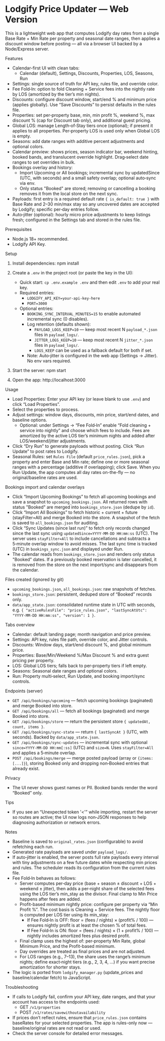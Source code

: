 # Lodgify Price Updater — Web Version

This is a lightweight web app that computes Lodgify day rates from a single Base Rate + Min Rate per property and seasonal date ranges, then applies a discount window before posting — all via a browser UI backed by a Node/Express server.

Features

- Calendar-first UI with clean tabs:
  - Calendar (default), Settings, Discounts, Properties, LOS, Seasons, Run
- Settings: single source of truth for API key, rules file, and override color.
- Fee Fold‑In: option to fold Cleaning + Service fees into the nightly rate by LOS (amortized by the tier’s min nights).
- Discounts: configure discount window, start/end % and minimum price (applies globally). Use “Save Discounts” to persist defaults in the rules file.
- Properties: set per‑property base, min, min profit %, weekend %, max discount % (cap for Discount tab only), and additional guest pricing.
- Global LOS: manage Length‑of‑Stay tiers once (optional); if present it applies to all properties. Per‑property LOS is used only when Global LOS is empty.
- Seasons: add date ranges with additive percent adjustments and optional colors.
- Calendar preview: shows prices, season indicator bar, weekend hinting, booked bands, and translucent override highlight. Drag‑select date ranges to set overrides in bulk.
- Bookings overlay and history:
  - Import Upcoming or All bookings; incremental sync by updatedSince (UTC, with seconds) and a small safety overlap; optional auto‑sync via env.
  - Only status "Booked" are stored; removing or cancelling a booking removes it from the local store on the next sync.
- Payloads: first entry is a required default rate `{ is_default: true }` with Base Rate and 2–30 min/max stay so any uncovered dates are accepted by Lodgify; specific per‑day entries follow.
- Auto‑jitter (optional): hourly micro price adjustments to keep listings fresh; configured in the Settings tab and stored in the rules file.

Prerequisites

- Node.js 18+ recommended.
- Lodgify API Key.

Setup

1. Install dependencies:
   npm install

2. Create a `.env` in the project root (or paste the key in the UI):
   - Quick start: `cp .env.example .env` and then edit `.env` to add your real key.
   - Required entries:
     - `LODGIFY_API_KEY=your-api-key-here`
     - `PORT=3000`
   - Optional entries:
     - `BOOKING_SYNC_INTERVAL_MINUTES=15` to enable automated incremental sync (0 disables).
     - Log retention (defaults shown):
       - `PAYLOAD_LOGS_KEEP=10` — keep most recent N `payload_*.json` files in `payload_logs/`.
       - `JITTER_LOGS_KEEP=10` — keep most recent N `jitter_*.json` files in `payload_logs/`.
       - `LOGS_KEEP` can be used as a fallback default for both if set.
     - Note: Auto‑jitter is configured in the web app (Settings → Jitter). No env vars required.

3. Start the server:
   npm start

4. Open the app:
   http://localhost:3000

Usage

- Load Properties: Enter your API key (or leave blank to use `.env`) and click “Load Properties”.
- Select the properties to process.
- Adjust settings: window days, discounts, min price, start/end dates, and baseline options.
  - Optional: under Settings → “Fee Fold‑In” enable “Fold cleaning + service into nightly” and choose which fees to include. Fees are amortized by the active LOS tier’s minimum nights and added after LOS/weekend/jitter adjustments.
- Click “Dry Run” to generate payloads without posting. Click “Run Update” to post rates to Lodgify.
- Seasonal Rules: set `Rules File` (default `price_rules.json`), pick a property and enter Base and Min rate; define one or more seasonal ranges with a percentage (additive if overlapping); click Save. When you Run Update, the app computes all day rates on-the-fly — no original/baseline rates are used.

Bookings import and calendar overlays

- Click “Import Upcoming Bookings” to fetch all upcoming bookings and save a snapshot to `upcoming_bookings.json`. All returned rows with status "Booked" are merged into `bookings_store.json` (dedupe by `id`).
- Click “Import All Bookings” to fetch historic + current + future (stayFilter=All) and merge Booked into the store. A snapshot of the fetch is saved to `all_bookings.json` for auditing.
- Click “Sync Updates (since last run)” to fetch only records changed since the last sync using `updatedSince=YYYY-MM-DD HH:mm:ss` (UTC). The server uses `stayFilter=All` to include cancellations and subtracts a 5‑minute overlap window to avoid misses. The last sync time is tracked (UTC) in `bookings_sync.json` and displayed under Run.
- The calendar reads from `bookings_store.json` and renders only status "Booked" dates. If a previously booked reservation is later cancelled, it is removed from the store on the next import/sync and disappears from the calendar.

Files created (ignored by git)

- `upcoming_bookings.json`, `all_bookings.json`: raw snapshots of fetches.
- `bookings_store.json`: persistent, deduped store of “Booked” records only.
- `data/app_state.json`: consolidated runtime state in UTC with seconds, e.g. `{ "activeRulesFile": "price_rules.json", "lastSyncAtUtc": "YYYY-MM-DD HH:mm:ss", "version": 1 }`.

Tabs overview

- Calendar: default landing page; month navigation and price preview.
- Settings: API key, rules file path, override color, and Jitter controls.
- Discounts: Window days, start/end discount %, and global minimum price.
- Properties: Base/Min/Weekend %/Max Discount % and extra guest pricing per property.
- LOS: Global LOS tiers; falls back to per‑property tiers if left empty.
- Seasons: Seasonal date ranges and optional colors.
- Run: Property multi‑select, Run Update, and booking import/sync controls.

Endpoints (server)

- `GET /api/bookings/upcoming` — fetch upcoming bookings (paginated) and merge Booked into store.
- `GET /api/bookings/all` — fetch all bookings (paginated) and merge Booked into store.
- `GET /api/bookings/store` — return the persistent store `{ updatedAt, count, items }`.
- `GET /api/bookings/sync-state` — return `{ lastSyncAt }` (UTC, with seconds). Backed by `data/app_state.json`.
- `GET /api/bookings/sync-updates` — incremental sync with optional `since=YYYY-MM-DD HH:mm[:ss]` (UTC) and `size=N`. Uses `stayFilter=All` and applies a 5‑minute overlap.
- `POST /api/bookings/merge` — merge posted payload (array or `{items:[...]}`), storing Booked only and dropping non‑Booked entries that already exist.

Privacy

- The UI never shows guest names or PII. Booked bands render the word “Booked” only.

Tips

- If you see an “Unexpected token '<'” while importing, restart the server so routes are active; the UI now logs non‑JSON responses to help diagnosing authorization or network errors.

Notes

- Baseline is saved to `original_rates.json` (configurable) to avoid refetching each run.
- Generated rate payloads are saved under `payload_logs/`.
- If auto‑jitter is enabled, the server posts full rate payloads every interval with tiny adjustments on a few future dates while respecting min prices and rules. The scheduler reads its configuration from the current rules file.
- Fee Fold‑In behaves as follows:
  - Server computes per‑day price (base + season ± discount + LOS + weekend ± jitter), then adds a per‑night share of the selected fees using the LOS tier’s min_stay as the divisor. Final clamp to Min Price happens after fees are added.
  - Profit-based minimum nightly price: configure per property via “Min Profit %”. The cost basis is Cleaning + Service fees. The nightly floor is computed per LOS tier using its min_stay:
    - If Fee Fold‑In is OFF: floor = (fees / nights) × (profit% / 100) — ensures nightly profit is at least the chosen % of total fees.
    - If Fee Fold‑In is ON: floor = (fees / nights) × (1 + profit% / 100) — nightly includes amortized fees plus desired profit.
  - Final clamp uses the highest of: per‑property Min Rate, global Minimum Price, and the Profit-based minimum.
  - Day overrides are treated as final prices and are not adjusted.
  - For LOS ranges (e.g., 7–13), the share uses the range’s minimum nights; define exact‑night tiers (e.g., 2, 3, 4, …) if you want precise amortization for shorter stays.
- The logic is ported from `lodgify_manager.py` (update_prices and baseline/calendar fetch) to JavaScript.

Troubleshooting

- If calls to Lodgify fail, confirm your API key, date ranges, and that your account has access to the endpoints used:
  - GET `/v1/properties`
  - POST `/v1/rates/savewithoutavailability`
- If prices don’t reflect rules, ensure that `price_rules.json` contains baseRates for your selected properties. The app is rules-only now — baseline/original rates are not read or used.
- Check the server console for detailed error messages.
